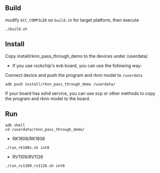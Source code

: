 ## Build

modify `GCC_COMPILER` on `build.sh` for target platform, then execute

```
./build.sh
```

## Install

Copy install/rknn_pass_through_demo to the devices under /userdata/.

- If you use rockchip's evb board, you can use the following way:

Connect device and push the program and rknn model to `/userdata`

```
adb push install/rknn_pass_through_demo /userdata/
```

If your board has sshd service, you can use scp or other methods to copy the program and rknn model to the board.

## Run

```
adb shell
cd /userdata/rknn_pass_through_demo/
```

- RK1808/RK1806
```
./run_rk180x.sh int8
```

- RV1109/RV1126
```
./run_rv1109_rv1126.sh int8
```
